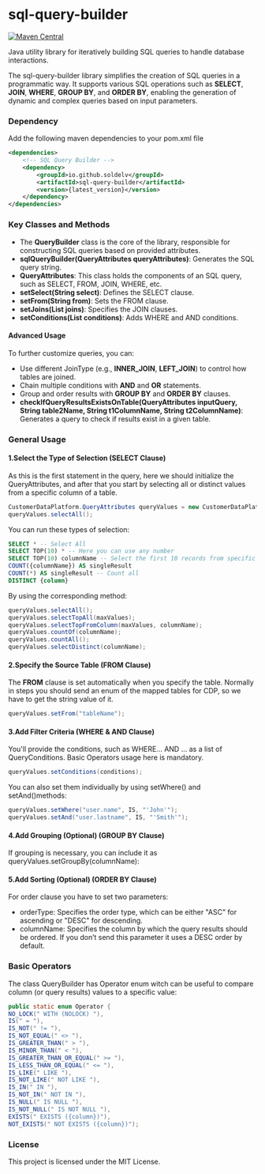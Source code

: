 # sql-query-builder
[![Maven Central](https://img.shields.io/maven-central/v/io.github.soldelv/sql-query-builder?color=brightgreen&label=sql-query-builder)](https://mvnrepository.com/artifact/io.github.soldelv/sql-query-builder/latest)

Java utility library for iteratively building SQL queries to handle database interactions.

The sql-query-builder library simplifies the creation of SQL queries in a programmatic way. It supports various SQL operations such as **SELECT**, **JOIN**, **WHERE**, **GROUP BY**, and **ORDER BY**, enabling the generation of dynamic and complex queries based on input parameters.

### Dependency
Add the following maven dependencies to your pom.xml file

```xml
<dependencies>
    <!-- SQL Query Builder -->
    <dependency>
        <groupId>io.github.soldelv</groupId>
        <artifactId>sql-query-builder</artifactId>
        <version>{latest_version}</version>
    </dependency>
</dependencies>
```

### Key Classes and Methods
- The **QueryBuilder** class is the core of the library, responsible for constructing SQL queries based on provided attributes.
- **sqlQueryBuilder(QueryAttributes queryAttributes)**: Generates the SQL query string.
- **QueryAttributes**: This class holds the components of an SQL query, such as SELECT, FROM, JOIN, WHERE, etc.
- **setSelect(String select)**: Defines the SELECT clause.
- **setFrom(String from)**: Sets the FROM clause.
- **setJoins(List<JoinClause> joins)**: Specifies the JOIN clauses.
- **setConditions(List<QueryConditions> conditions)**: Adds WHERE and AND conditions.

#### Advanced Usage
To further customize queries, you can:

- Use different JoinType (e.g., **INNER_JOIN**, **LEFT_JOIN**) to control how tables are joined.
- Chain multiple conditions with **AND** and **OR** statements.
- Group and order results with **GROUP BY** and **ORDER BY** clauses.
- **checkIfQueryResultsExistsOnTable(QueryAttributes inputQuery, String table2Name, String t1ColumnName, String t2ColumnName)**: Generates a query to check if results exist in a given table.

### General Usage
#### 1.Select the Type of Selection (SELECT Clause)
As this is the first statement in the query, here we should initialize the QueryAttributes, and after that you start by selecting all or distinct values from a specific column of a table.

```java
CustomerDataPlatform.QueryAttributes queryValues = new CustomerDataPlatform.QueryAttributes();
queryValues.selectAll();
```

You can run these types of selection:
```sql
SELECT * -- Select All
SELECT TOP(10) * -- Here you can use any number
SELECT TOP(10) columnName -- Select the first 10 records from specific column
COUNT({columnName}) AS singleResult
COUNT(*) AS singleResult -- Count all
DISTINCT {column}
```
By using the corresponding method:
```java
queryValues.selectAll();
queryValues.selectTopAll(maxValues);
queryValues.selectTopFromColumn(maxValues, columnName);
queryValues.countOf(columnName);
queryValues.countAll();
queryValues.selectDistinct(columnName);
```
#### 2.Specify the Source Table (FROM Clause)
The **FROM** clause is set automatically when you specify the table. Normally in steps you should send an enum of the mapped tables for CDP, so we have to get the string value of it.
```java
queryValues.setFrom("tableName");
```

#### 3.Add Filter Criteria (WHERE & AND Clause)
You'll provide the conditions, such as WHERE... AND ... as a list of QueryConditions. Basic Operators usage here is mandatory.
```java
queryValues.setConditions(conditions);
```
You can also set them individually by using setWhere() and setAnd()methods:
```java
queryValues.setWhere("user.name", IS, "'John'");
queryValues.setAnd("user.lastname", IS, "'Smith'");
```

#### 4.Add Grouping (Optional) (GROUP BY Clause)
If grouping is necessary, you can include it as queryValues.setGroupBy(columnName):

#### 5.Add Sorting (Optional) (ORDER BY Clause)
For order clause you have to set two parameters:

- orderType: Specifies the order type, which can be either "ASC" for ascending or "DESC" for descending.
- columnName: Specifies the column by which the query results should be ordered. If you don’t send this parameter it uses a DESC order by default.

### Basic Operators
The class QueryBuilder has Operator enum witch can be useful to compare column (or query results) values to a specific value:

```java
public static enum Operator {
NO_LOCK(" WITH (NOLOCK) "),
IS(" = "),
IS_NOT(" != "),
IS_NOT_EQUAL(" <> "),
IS_GREATER_THAN(" > "),
IS_MINOR_THAN(" < "),
IS_GREATER_THAN_OR_EQUAL(" >= "),
IS_LESS_THAN_OR_EQUAL(" <= "),
IS_LIKE(" LIKE "),
IS_NOT_LIKE(" NOT LIKE "),
IS_IN(" IN "),
IS_NOT_IN(" NOT IN "),
IS_NULL(" IS NULL "),
IS_NOT_NULL(" IS NOT NULL "),
EXISTS(" EXISTS ({column})"),
NOT_EXISTS(" NOT EXISTS ({column})");
```
### License

This project is licensed under the MIT License.